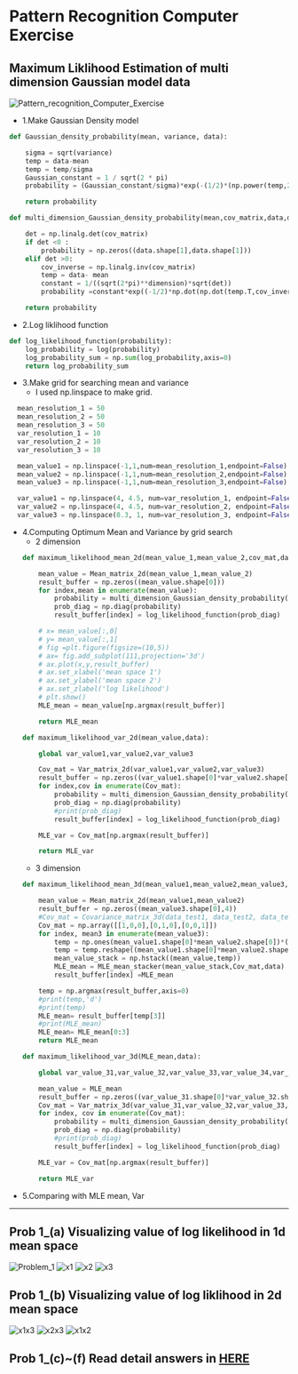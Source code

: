 # Pattern Recognition Computer Exercise
## Maximum Liklihood Estimation of multi dimension Gaussian model data


![Pattern_recognition_Computer_Exercise](https://user-images.githubusercontent.com/62092317/106402503-2337bb80-646d-11eb-83a9-a46f00483d49.PNG)

* 1.Make Gaussian Density model 
```python
def Gaussian_density_probability(mean, variance, data):

    sigma = sqrt(variance)
    temp = data-mean
    temp = temp/sigma
    Gaussian_constant = 1 / sqrt(2 * pi)
    probability = (Gaussian_constant/sigma)*exp(-(1/2)*(np.power(temp,2)))

    return probability

def multi_dimension_Gaussian_density_probability(mean,cov_matrix,data,dimension):

    det = np.linalg.det(cov_matrix)
    if det <0 :
        probability = np.zeros((data.shape[1],data.shape[1]))
    elif det >0:
        cov_inverse = np.linalg.inv(cov_matrix)
        temp = data- mean
        constant = 1/((sqrt(2*pi)**dimension)*sqrt(det))
        probability =constant*exp((-1/2)*np.dot(np.dot(temp.T,cov_inverse),temp))

    return probability
```

* 2.Log liklihood function
```python
def log_likelihood_function(probability):
    log_probability = log(probability)
    log_probability_sum = np.sum(log_probability,axis=0)
    return log_probability_sum
```

* 3.Make grid for searching mean and variance
  * I used np.linspace to make grid.
```python
  mean_resolution_1 = 50
  mean_resolution_2 = 50
  mean_resolution_3 = 50
  var_resolution_1 = 10
  var_resolution_2 = 10
  var_resolution_3 = 10

  mean_value1 = np.linspace(-1,1,num=mean_resolution_1,endpoint=False)
  mean_value2 = np.linspace(-1,1,num=mean_resolution_2,endpoint=False)
  mean_value3 = np.linspace(-1,1,num=mean_resolution_3,endpoint=False)

  var_value1 = np.linspace(4, 4.5, num=var_resolution_1, endpoint=False)
  var_value2 = np.linspace(4, 4.5, num=var_resolution_2, endpoint=False)
  var_value3 = np.linspace(0.3, 1, num=var_resolution_3, endpoint=False)
```
* 4.Computing Optimum Mean and Variance by grid search
  * 2 dimension
  ```python
  def maximum_likelihood_mean_2d(mean_value_1,mean_value_2,cov_mat,data):

      mean_value = Mean_matrix_2d(mean_value_1,mean_value_2)
      result_buffer = np.zeros((mean_value.shape[0]))
      for index,mean in enumerate(mean_value):
          probability = multi_dimension_Gaussian_density_probability(mean.reshape((2,1)),cov_mat,data,2)
          prob_diag = np.diag(probability)
          result_buffer[index] = log_likelihood_function(prob_diag)

      # x= mean_value[:,0]
      # y= mean_value[:,1]
      # fig =plt.figure(figsize=(10,5))
      # ax= fig.add_subplot(111,projection='3d')
      # ax.plot(x,y,result_buffer)
      # ax.set_xlabel('mean space 1')
      # ax.set_ylabel('mean space 2')
      # ax.set_zlabel('log likelihood')
      # plt.show()
      MLE_mean = mean_value[np.argmax(result_buffer)]

      return MLE_mean

  def maximum_likelihood_var_2d(mean_value,data):

      global var_value1,var_value2,var_value3

      Cov_mat = Var_matrix_2d(var_value1,var_value2,var_value3)
      result_buffer = np.zeros((var_value1.shape[0]*var_value2.shape[0]*var_value3.shape[0]))
      for index,cov in enumerate(Cov_mat):
          probability = multi_dimension_Gaussian_density_probability(mean_value.reshape((2,1)),cov,data,2)
          prob_diag = np.diag(probability)
          #print(prob_diag)
          result_buffer[index] = log_likelihood_function(prob_diag)

      MLE_var = Cov_mat[np.argmax(result_buffer)]

      return MLE_var
  ```
  * 3 dimension
  ```python
  def maximum_likelihood_mean_3d(mean_value1,mean_value2,mean_value3,data):

      mean_value = Mean_matrix_2d(mean_value1,mean_value2)
      result_buffer = np.zeros((mean_value3.shape[0],4))
      #Cov_mat = Covariance_matrix_3d(data_test1, data_test2, data_test3)
      Cov_mat = np.array([[1,0,0],[0,1,0],[0,0,1]])
      for index, mean3 in enumerate(mean_value3):
          temp = np.ones(mean_value1.shape[0]*mean_value2.shape[0])*(mean3)
          temp = temp.reshape((mean_value1.shape[0]*mean_value2.shape[0],1))
          mean_value_stack = np.hstack((mean_value,temp))
          MLE_mean = MLE_mean_stacker(mean_value_stack,Cov_mat,data)
          result_buffer[index] =MLE_mean

      temp = np.argmax(result_buffer,axis=0)
      #print(temp,'d')
      #print(temp)
      MLE_mean= result_buffer[temp[3]]
      #print(MLE_mean)
      MLE_mean= MLE_mean[0:3]
      return MLE_mean

  def maximum_likelihood_var_3d(MLE_mean,data):

      global var_value_31,var_value_32,var_value_33,var_value_34,var_value_35,var_value_36

      mean_value = MLE_mean
      result_buffer = np.zeros((var_value_31.shape[0]*var_value_32.shape[0]*var_value_33.shape[0]*var_value_34.shape[0]*var_value_35.shape[0]*var_value_36.shape[0]))
      Cov_mat = Var_matrix_3d(var_value_31,var_value_32,var_value_33,var_value_34,var_value_35,var_value_36)
      for index, cov in enumerate(Cov_mat):
          probability = multi_dimension_Gaussian_density_probability(mean_value.reshape((3,1)),cov,data,3)
          prob_diag = np.diag(probability)
          #print(prob_diag)
          result_buffer[index] = log_likelihood_function(prob_diag)

      MLE_var = Cov_mat[np.argmax(result_buffer)]

      return MLE_var
  ```
* 5.Comparing with MLE mean, Var

------------------------------------------------------------------------------------------------------------------------

## Prob 1_(a) Visualizing value of log likelihood in 1d mean space
![Problem_1](https://user-images.githubusercontent.com/62092317/106403896-14a0d280-6474-11eb-9f7a-454ba6ead024.PNG)
![x1](https://user-images.githubusercontent.com/62092317/106403931-38fcaf00-6474-11eb-82f8-708f222ecb5c.PNG)
![x2](https://user-images.githubusercontent.com/62092317/106403937-3b5f0900-6474-11eb-95a4-90c918b86451.PNG)
![x3](https://user-images.githubusercontent.com/62092317/106403941-3d28cc80-6474-11eb-88a6-db9c3bf2ad5f.PNG)

## Prob 1_(b) Visualizing value of log liklihood in 2d mean space
![x1x3](https://user-images.githubusercontent.com/62092317/106404271-a78e3c80-6475-11eb-91c3-82b847a8d40e.PNG)
![x2x3](https://user-images.githubusercontent.com/62092317/106404273-a826d300-6475-11eb-90a2-f6cd50a7b3ef.PNG)
![x1x2](https://user-images.githubusercontent.com/62092317/106404275-a8bf6980-6475-11eb-9ab8-2b1bea2b4637.PNG)

## Prob 1_(c)~(f) Read detail answers in [HERE](https://github.com/SeongSuKim95/Maximum_Liklihood_Estimation/blob/master/Maximum_Liklihood_Estimation.pdf)
